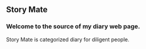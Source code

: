 ## Story Mate

### Welcome to the source of my diary web page.

Story Mate is categorized diary for diligent people.

<br/>
